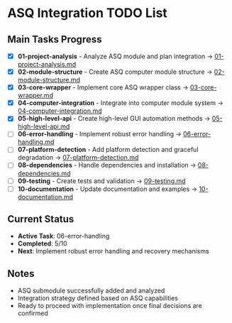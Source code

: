 # ASQ Integration TODO List

## Main Tasks Progress

- [x] **01-project-analysis** - Analyze ASQ module and plan integration → [01-project-analysis.md](01-project-analysis.md)
- [x] **02-module-structure** - Create ASQ computer module structure → [02-module-structure.md](02-module-structure.md)  
- [x] **03-core-wrapper** - Implement core ASQ wrapper class → [03-core-wrapper.md](03-core-wrapper.md)
- [x] **04-computer-integration** - Integrate into computer module system → [04-computer-integration.md](04-computer-integration.md)
- [x] **05-high-level-api** - Create high-level GUI automation methods → [05-high-level-api.md](05-high-level-api.md)
- [ ] **06-error-handling** - Implement robust error handling → [06-error-handling.md](06-error-handling.md)
- [ ] **07-platform-detection** - Add platform detection and graceful degradation → [07-platform-detection.md](07-platform-detection.md)
- [ ] **08-dependencies** - Handle dependencies and installation → [08-dependencies.md](08-dependencies.md)
- [ ] **09-testing** - Create tests and validation → [09-testing.md](09-testing.md)
- [ ] **10-documentation** - Update documentation and examples → [10-documentation.md](10-documentation.md)

## Current Status
- **Active Task**: 06-error-handling
- **Completed**: 5/10
- **Next**: Implement robust error handling and recovery mechanisms

## Notes
- ASQ submodule successfully added and analyzed
- Integration strategy defined based on ASQ capabilities
- Ready to proceed with implementation once final decisions are confirmed
